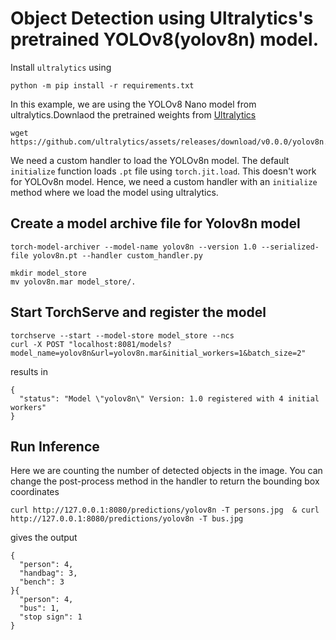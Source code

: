 # Object Detection using Ultralytics's pretrained YOLOv8(yolov8n) model.


Install `ultralytics` using
```
python -m pip install -r requirements.txt
```

In this example, we are using the YOLOv8 Nano model from ultralytics.Downlaod the pretrained weights from [Ultralytics](https://docs.ultralytics.com/models/yolov8/#supported-modes)

```
wget https://github.com/ultralytics/assets/releases/download/v0.0.0/yolov8n.pt
```

We need a custom handler to load the YOLOv8n model. The default `initialize` function loads `.pt` file using `torch.jit.load`. This doesn't work for YOLOv8n model. Hence, we need a custom handler with an `initialize` method where we load the model using ultralytics.

## Create a model archive file for Yolov8n model

```
torch-model-archiver --model-name yolov8n --version 1.0 --serialized-file yolov8n.pt --handler custom_handler.py
```

```
mkdir model_store
mv yolov8n.mar model_store/.
```

## Start TorchServe and register the model


```
torchserve --start --model-store model_store --ncs
curl -X POST "localhost:8081/models?model_name=yolov8n&url=yolov8n.mar&initial_workers=1&batch_size=2"
```

results in

```
{
  "status": "Model \"yolov8n\" Version: 1.0 registered with 4 initial workers"
}
```

## Run Inference

Here we are counting the number of detected objects in the image. You can change the post-process method in the handler to return the bounding box coordinates

```
curl http://127.0.0.1:8080/predictions/yolov8n -T persons.jpg  & curl http://127.0.0.1:8080/predictions/yolov8n -T bus.jpg
```

gives the output

```
{
  "person": 4,
  "handbag": 3,
  "bench": 3
}{
  "person": 4,
  "bus": 1,
  "stop sign": 1
}
```
